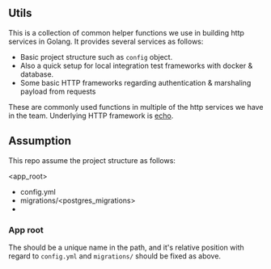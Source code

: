 ## Utils

This is a collection of common helper functions we use in building http services in Golang. It provides several services as follows:
- Basic project structure such as `config` object. 
- Also a quick setup for local integration test frameworks with docker & database.
- Some basic HTTP frameworks regarding authentication & marshaling payload from requests

These are commonly used functions in multiple of the http services we have in the team.
Underlying HTTP framework is [echo](https://github.com/labstack/echo).

## Assumption
This repo assume the project structure as follows:

<app_root>
  - config.yml
  - migrations/<postgres_migrations>
  - <other app code>

### App root
The <app root> should be a unique name in the path, and it's relative position with regard to `config.yml` and `migrations/` should be fixed as above.
